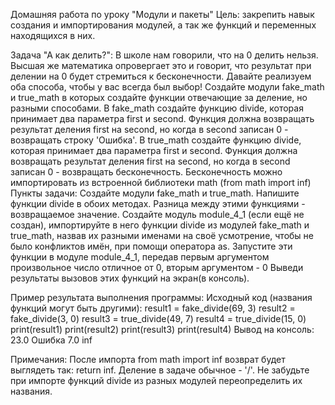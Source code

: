 Домашняя работа по уроку "Модули и пакеты"
Цель: закрепить навык создания и импортирования модулей, а так же функций и переменных находящихся в них.

Задача "А как делить?":
В школе нам говорили, что на 0 делить нельзя. Высшая же математика опровергает это и говорит, что результат при делении на 0 будет стремиться к бесконечности.
Давайте реализуем оба способа, чтобы у вас всегда был выбор!
Создайте модули fake_math и true_math в которых создайте функции отвечающие за деление, но разными способами.
В fake_math создайте функцию divide, которая принимает два параметра first и second. Функция должна возвращать результат деления first на second, но когда в second записан 0 - возвращать строку 'Ошибка'.
В true_math создайте функцию divide, которая принимает два параметра first и second. Функция должна возвращать результат деления first на second, но когда в second записан 0 - возвращать бесконечность.
Бесконечность можно импортировать из встроенной библиотеки math (from math import inf)
Пункты задачи:
Создайте модули fake_math и true_math.
Напишите функции divide в обоих методах. Разница между этими функциями - возвращаемое значение.
Создайте модуль module_4_1 (если ещё не создан), импортируйте в него функции divide из модулей fake_math и true_math, назвав их разными именами на своё усмотрение, чтобы не было конфликтов имён, при помощи оператора as.
Запустите эти функции в модуле module_4_1, передав первым аргументом произвольное число отличное от 0, вторым аргументом - 0
Выведи результаты вызовов этих функций на экран(в консоль).

Пример результата выполнения программы:
Исходный код (названия функций могут быть другими):
result1 = fake_divide(69, 3)
result2 = fake_divide(3, 0)
result3 = true_divide(49, 7)
result4 = true_divide(15, 0)
print(result1)
print(result2)
print(result3)
print(result4)
Вывод на консоль:
23.0
Ошибка
7.0
inf

Примечания:
После импорта from math import inf возврат будет выглядеть так: return inf.
Деление в задаче обычное - '/'.
Не забудьте при импорте функций divide из разных модулей переопределить их названия.
